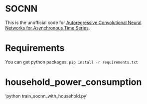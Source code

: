# SOCNN
This is the unofficial code for [Autoregressive Convolutional Neural Networks for Asynchronous Time Series](https://arxiv.org/abs/1703.04122). 

# Requirements
You can get python packages.
`pip install -r requirements.txt`

# household_power_consumption

‘python train_socnn_with_household.py’
